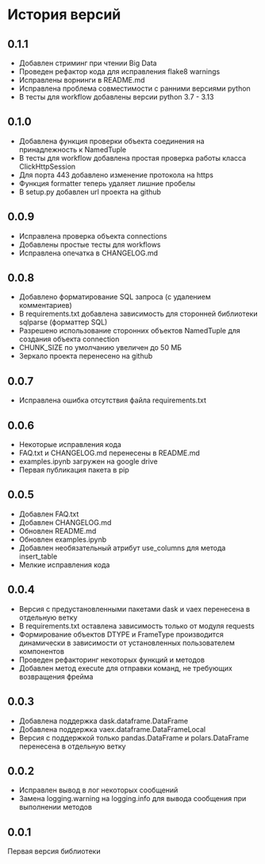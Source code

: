 # История версий

## 0.1.1

* Добавлен стриминг при чтении Big Data
* Проведен рефактор кода для исправления flake8 warnings
* Исправлены ворнинги в README.md
* Исправлена проблема совместимости с ранними версиями python
* В тесты для workflow добавлены версии python 3.7 - 3.13

## 0.1.0

* Добавлена функция проверки объекта соединения на принадлежность к NamedTuple
* В тесты для workflow добавлена простая проверка работы класса ClickHttpSession
* Для порта 443 добавлено изменение протокола на https
* Функция formatter теперь удаляет лишние пробелы
* В setup.py добавлен url проекта на github

## 0.0.9

* Исправлена проверка объекта connections
* Добавлены простые тесты для workflows
* Исправлена опечатка в CHANGELOG.md

## 0.0.8

* Добавлено форматирование SQL запроса (с удалением комментариев)
* В requirements.txt добавлена зависимость для сторонней библиотеки sqlparse (форматтер SQL)
* Разрешено использование сторонних объектов NamedTuple для создания объекта connection
* CHUNK_SIZE по умолчанию увеличен до 50 МБ
* Зеркало проекта перенесено на github

## 0.0.7

* Исправлена ошибка отсутствия файла requirements.txt

## 0.0.6

* Некоторые исправления кода
* FAQ.txt и CHANGELOG.md перенесены в README.md
* examples.ipynb загружен на google drive
* Первая публикация пакета в pip

## 0.0.5

* Добавлен FAQ.txt
* Добавлен CHANGELOG.md
* Обновлен README.md
* Обновлен examples.ipynb
* Добавлен необязательный атрибут use_columns для метода insert_table
* Мелкие исправления кода

## 0.0.4

* Версия с предустановленными пакетами dask и vaex перенесена в отдельную ветку
* В requirements.txt оставлена зависимость только от модуля requests
* Формирование объектов DTYPE и FrameType производится динамически в зависимости от установленных пользователем компонентов
* Проведен рефакторинг некоторых функций и методов
* Добавлен метод execute для отправки команд, не требующих возвращения фрейма

## 0.0.3

* Добавлена поддержка dask.dataframe.DataFrame
* Добавлена поддержка vaex.dataframe.DataFrameLocal
* Версия с поддержкой только pandas.DataFrame и polars.DataFrame перенесена в отдельную ветку

## 0.0.2

* Исправлен вывод в лог некоторых сообщений
* Замена logging.warning на logging.info для вывода сообщения при выполнении методов

## 0.0.1

Первая версия библиотеки
